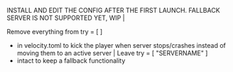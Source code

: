 INSTALL AND EDIT THE CONFIG AFTER THE FIRST LAUNCH. 
FALLBACK SERVER IS NOT SUPPORTED YET, WIP | 



Remove everything from 
try = [
]
- in velocity.toml to kick the player when server stops/crashes instead of moving them to an active server
  |
Leave
try = [
"SERVERNAME"
] 
- intact to keep a fallback functionality
